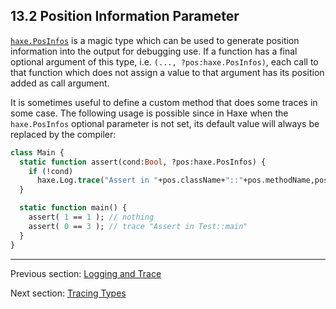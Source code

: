 ## 13.2 Position Information Parameter

[`haxe.PosInfos`](http://api.haxe.org/haxe/PosInfos.html) is a magic type which can be used to generate position information into the output for debugging use.
If a function has a final optional argument of this type, i.e. `(..., ?pos:haxe.PosInfos)`, each call to that function which does not assign a value to that argument has its position added as call argument. 

It is sometimes useful to define a custom method that does some traces in some case. The following usage is possible since in Haxe when the `haxe.PosInfos` optional parameter is not set, its default value will always be replaced by the compiler:

```haxe
class Main {
  static function assert(cond:Bool, ?pos:haxe.PosInfos) {
    if (!cond)
      haxe.Log.trace("Assert in "+pos.className+"::"+pos.methodName,pos);
  }

  static function main() {
    assert( 1 == 1 ); // nothing
    assert( 0 == 3 ); // trace "Assert in Test::main"
  }
}

```

---

Previous section: [Logging and Trace](debugging-trace-log.md)

Next section: [Tracing Types](debugging-type-function.md)
